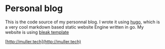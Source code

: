 # Personal blog

This is the code source of my personnal blog. I wrote it using [hugo](https://gohugo.io/), which is a very cool markdown based static website Engine written in go. My website is using [bleak template](https://github.com/Zenithar/hugo-theme-bleak)

[http://muller.tech](http://muller.tech)
